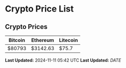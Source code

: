# Crypto Price List

## Crypto Prices
| Bitcoin | Ethereum | Litecoin |
| ------- | -------- | -------- |
| $80793 | $3142.63 | $75.7 |
**Last Updated:** 2024-11-11 05:42 UTC
**Last Updated:** $DATE$
